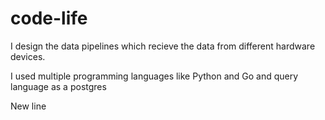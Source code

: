 # code-life

I design the data pipelines which recieve the data from different hardware devices. 

I used multiple programming languages like Python and Go and query language as a postgres

New line